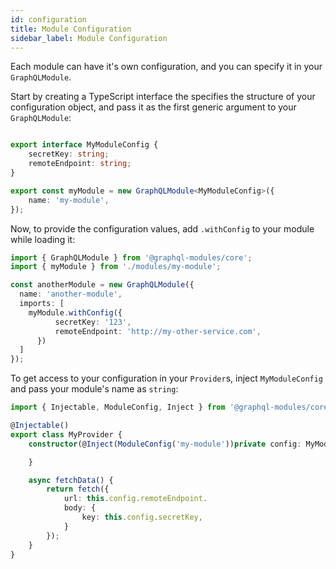 ```yaml
---
id: configuration
title: Module Configuration
sidebar_label: Module Configuration
---
```


Each module can have it's own configuration, and you can specify it in your `GraphQLModule`.

Start by creating a TypeScript interface the specifies the structure of your configuration object, and pass it as the first generic argument to your `GraphQLModule`:

```typescript

export interface MyModuleConfig {
    secretKey: string;
    remoteEndpoint: string;
}

export const myModule = new GraphQLModule<MyModuleConfig>({
    name: 'my-module',
});
```

Now, to provide the configuration values, add `.withConfig` to your module while loading it:

```typescript
import { GraphQLModule } from '@graphql-modules/core';
import { myModule } from './modules/my-module';

const anotherModule = new GraphQLModule({
  name: 'another-module',
  imports: [
    myModule.withConfig({
          secretKey: '123',
          remoteEndpoint: 'http://my-other-service.com',
      })
  ]
});
```

To get access to your configuration in your `Provider`s, inject `MyModuleConfig` and pass your module's name as `string`:

```typescript
import { Injectable, ModuleConfig, Inject } from '@graphql-modules/core';

@Injectable()
export class MyProvider {
    constructor(@Inject(ModuleConfig('my-module'))private config: MyModuleConfig) {

    }

    async fetchData() {
        return fetch({
            url: this.config.remoteEndpoint.
            body: {
                key: this.config.secretKey,
            }
        });
    }
}
```
